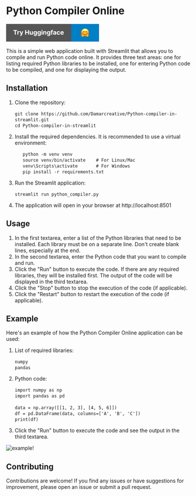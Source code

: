 # Python Compiler Online

[![Open In Huggingface](https://raw.githubusercontent.com/Damarcreative/Python-compiler-in-streamlit/b97f6920b7948ec27eb1089f617828bdc7d53dc8/assets/huggingface.svg)](https://huggingface.co/spaces/DamarJati/Python-Compiler)



This is a simple web application built with Streamlit that allows you to compile and run Python code online. It provides three text areas: one for listing required Python libraries to be installed, one for entering Python code to be compiled, and one for displaying the output.

## Installation
1. Clone the repository:
   ```shell
   git clone https://github.com/Damarcreative/Python-compiler-in-streamlit.git
   cd Python-compiler-in-streamlit
2. Install the required dependencies. It is recommended to use a virtual environment:
    ```shell
       python -m venv venv
       source venv/bin/activate    # For Linux/Mac
       venv\Scripts\activate       # For Windows
       pip install -r requirements.txt
3. Run the Streamlit application:
    ```shell
    streamlit run python_compiler.py
4. The application will open in your browser at http://localhost:8501

## Usage
1. In the first textarea, enter a list of the Python libraries that need to be installed. Each library must be on a separate line. Don't create blank lines, especially at the end.
2. In the second textarea, enter the Python code that you want to compile and run.
3. Click the "Run" button to execute the code. If there are any required libraries, they will be installed first. The output of the code will be displayed in the third textarea.
4. Click the "Stop" button to stop the execution of the code (if applicable).
5. Click the "Restart" button to restart the execution of the code (if applicable).

## Example
Here's an example of how the Python Compiler Online application can be used:
1. List of required libraries:
    ```shell
    numpy
    pandas
2. Python code:
    ```shell
    import numpy as np
    import pandas as pd
    
    data = np.array([[1, 2, 3], [4, 5, 6]])
    df = pd.DataFrame(data, columns=['A', 'B', 'C'])
    print(df)
3. Click the "Run" button to execute the code and see the output in the third textarea.

![example!](https://raw.githubusercontent.com/Damarcreative/Python-compiler-in-streamlit/main/assets/example.png "Streamlit run examle")

## Contributing
Contributions are welcome! If you find any issues or have suggestions for improvement, please open an issue or submit a pull request.

